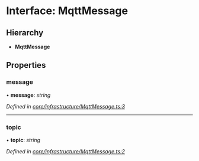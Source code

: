 # Interface: MqttMessage

## Hierarchy

* **MqttMessage**

## Properties

###  message

• **message**: *string*

*Defined in [core/infrastructure/MqttMessage.ts:3](https://github.com/AlejandroHerr/homieiot.ts/blob/cd91a62/src/core/infrastructure/MqttMessage.ts#L3)*

___

###  topic

• **topic**: *string*

*Defined in [core/infrastructure/MqttMessage.ts:2](https://github.com/AlejandroHerr/homieiot.ts/blob/cd91a62/src/core/infrastructure/MqttMessage.ts#L2)*
